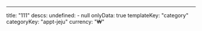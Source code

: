 ---
  title: "111"
  descs: 
    undefined: 
      - null
  onlyData: true
  templateKey: "category"
  categoryKey: "appt-jeju"
  currency: "₩"
